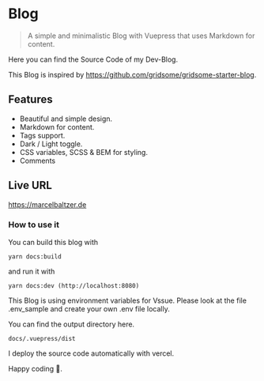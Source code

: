 # Blog

> A simple and minimalistic Blog with Vuepress that uses Markdown for content.

Here you can find the Source Code of my Dev-Blog.

This Blog is inspired by https://github.com/gridsome/gridsome-starter-blog.

## Features

- Beautiful and simple design.
- Markdown for content.
- Tags support.
- Dark / Light toggle.
- CSS variables, SCSS & BEM for styling.
- Comments

## Live URL

https://marcelbaltzer.de

### How to use it

You can build this blog with

`yarn docs:build`

and run it with

`yarn docs:dev (http://localhost:8080)`

This Blog is using environment variables for Vssue.
Please look at the file .env_sample and create your own .env file locally.

You can find the output directory here.

`docs/.vuepress/dist`

I deploy the source code automatically with vercel.

Happy coding 🎉.
